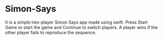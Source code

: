 # Simon-Says
It is a simple two-player Simon Says app made using swift. Press Start Game to start the game and Continue to switch players.
A player wins if the other player fails to reproduce the sequence.
